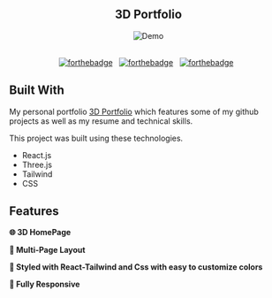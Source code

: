 <h2 align="center">
 3D Portfolio<br/>
</h2>
<div align="center">
  <img alt="Demo" src="/src/assets/images/readme.png" />
</div>

<br/>

<center>

[![forthebadge](https://forthebadge.com/images/badges/built-with-love.svg)](https://forthebadge.com) &nbsp;
[![forthebadge](https://forthebadge.com/images/badges/made-with-javascript.svg)](https://forthebadge.com) &nbsp;
[![forthebadge](https://forthebadge.com/images/badges/open-source.svg)](https://forthebadge.com) &nbsp;


</center>

## Built With

My personal portfolio <a href="https://daris-3d-portfolio.netlify.app/" target="_blank">3D Portfolio</a> which features some of my github projects as well as my resume and technical skills.<br/>

This project was built using these technologies.

- React.js
- Three.js
- Tailwind
- CSS

## Features

**🌐 3D HomePage**

**📖 Multi-Page Layout**

**🎨 Styled with React-Tailwind and Css with easy to customize colors**

**📱 Fully Responsive**
